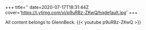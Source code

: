 +++
title=''
date=2020-07-17T18:31:44Z
cover='https://i.ytimg.com/vi/p9uRBz-ZKwQ/hqdefault.jpg'
+++

All content belongs to GlennBeck.
{{< youtube p9uRBz-ZKwQ >}}
